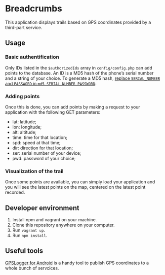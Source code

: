 # Breadcrumbs

This application displays trails based on GPS coordinates provided by a third-part service.


## Usage

### Basic authentification

Only IDs listed in the `$authorizedIds` array in `config/config.php` can add points to the database.
An ID is a MD5 hash of the phone’s serial number and a string of your choice.
To generate a MD5 hash, [replace `SERIAL_NUMBER` and `PASSWORD` in `md5 SERIAL_NUMBER PASSWORD`](https://duckduckgo.com/?q=md5+SERIAL_NUMBER+PASSWORD).

### Adding points

Once this is done, you can add points by making a request to your application with the following GET parameters:

- lat: latitude;
- lon: longitude;
- alt: altitude;
- time: time for that location;
- spd: speed at that time;
- dir: direction for that location;
- ser: serial number of your device;
- pwd: password of your choice;

### Visualization of the trail

Once some points are available, you can simply load your application and you will see the latest points on the map, centered on the latest point recorded.


## Developer environment

1. Install npm and vagrant on your machine.
1. Clone this repository anywhere on your computer.
1. Run `vagrant up`.
1. Run `npm install`.


## Useful tools

[GPSLogger for Android](https://github.com/mendhak/gpslogger/) is a handy tool to publish GPS coordinates to a whole bunch of servcices.
